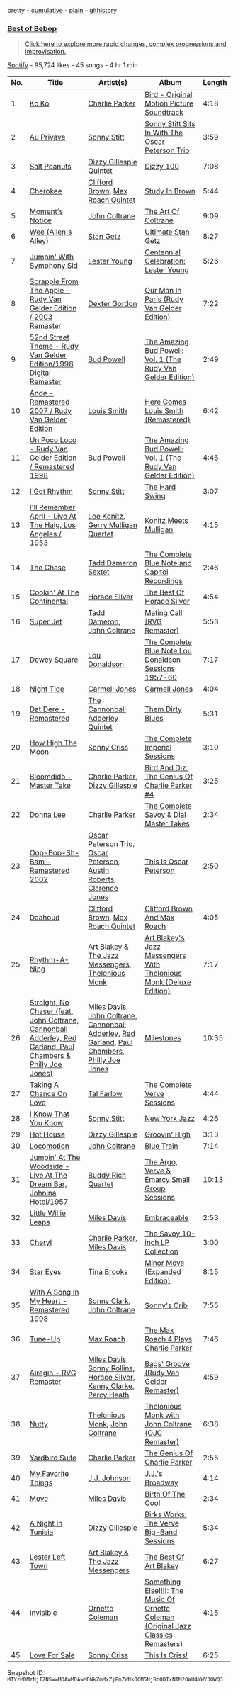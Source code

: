 pretty - [cumulative](/playlists/cumulative/37i9dQZF1DX6KyCRJzZneq.md) - [plain](/playlists/plain/37i9dQZF1DX6KyCRJzZneq) - [githistory](https://github.githistory.xyz/mackorone/spotify-playlist-archive/blob/main/playlists/plain/37i9dQZF1DX6KyCRJzZneq)

### [Best of Bebop](https://open.spotify.com/playlist/37i9dQZF1DX6KyCRJzZneq)

> <a href="spotify:genre:0JQ5IMCbQBLzTital6q4J3">Click here to explore more rapid changes, complex progressions and improvisation\.  </a>

[Spotify](https://open.spotify.com/user/spotify) - 95,724 likes - 45 songs - 4 hr 1 min

| No. | Title | Artist(s) | Album | Length |
|---|---|---|---|---|
| 1 | [Ko Ko](https://open.spotify.com/track/4FSDfXVrRDWyVYnSKVYEGw) | [Charlie Parker](https://open.spotify.com/artist/4Ww5mwS7BWYjoZTUIrMHfC) | [Bird \- Original Motion Picture Soundtrack](https://open.spotify.com/album/7aoPqzkjx4uvlRIvHeC4Cr) | 4:18 |
| 2 | [Au Privave](https://open.spotify.com/track/576Fa7kMpr3VmVT0ssn9TM) | [Sonny Stitt](https://open.spotify.com/artist/217b0uqAzsOOhGcnoANZqj) | [Sonny Stitt Sits In With The Oscar Peterson Trio](https://open.spotify.com/album/1wOXBNVlNBZKqr9SPZ8VDu) | 3:59 |
| 3 | [Salt Peanuts](https://open.spotify.com/track/44Ib28C47rQLz0yO7wYh4I) | [Dizzy Gillespie Quintet](https://open.spotify.com/artist/4pOjIcQ4PGk52L8aGsrO5A) | [Dizzy 100](https://open.spotify.com/album/5DGcQGe6AvE5LGdYyZlHfn) | 7:08 |
| 4 | [Cherokee](https://open.spotify.com/track/0BNrLm5na6f7witHj8769E) | [Clifford Brown](https://open.spotify.com/artist/1HJHwWck1EY096ea2iPAHO), [Max Roach Quintet](https://open.spotify.com/artist/6ynifrh6ZrWXHAywnUlNV3) | [Study In Brown](https://open.spotify.com/album/3158RZskTkHMhPvQICUeQ1) | 5:44 |
| 5 | [Moment's Notice](https://open.spotify.com/track/1HSDjqo7BNp0YDiJpYtbYu) | [John Coltrane](https://open.spotify.com/artist/2hGh5VOeeqimQFxqXvfCUf) | [The Art Of Coltrane](https://open.spotify.com/album/6wdE9bmHZqQ0PcOoEG5SxZ) | 9:09 |
| 6 | [Wee \(Allen's Alley\)](https://open.spotify.com/track/66D8kuQSFshLhI6aVaef2D) | [Stan Getz](https://open.spotify.com/artist/0FMucZsEnCxs5pqBjHjIc8) | [Ultimate Stan Getz](https://open.spotify.com/album/1TTbszowRjHjuvKsv2JVjm) | 8:27 |
| 7 | [Jumpin' With Symphony Sid](https://open.spotify.com/track/4S4lxb0nSv7uz4lYDQnKqE) | [Lester Young](https://open.spotify.com/artist/05E3NBxNMdnrPtxF9oraJm) | [Centennial Celebration: Lester Young](https://open.spotify.com/album/4UxEIp349LAGrco4cNlmZ6) | 5:26 |
| 8 | [Scrapple From The Apple \- Rudy Van Gelder Edition / 2003 Remaster](https://open.spotify.com/track/5f4V1rtxYYbGnTbITkkIV7) | [Dexter Gordon](https://open.spotify.com/artist/3NUsiT2JSyaWAnWaXxDzhQ) | [Our Man In Paris \(Rudy Van Gelder Edition\)](https://open.spotify.com/album/43zfDOSnIaNrdFzik0s088) | 7:22 |
| 9 | [52nd Street Theme \- Rudy Van Gelder Edition/1998 Digital Remaster](https://open.spotify.com/track/0oDgc718NJn7CyiClFRExR) | [Bud Powell](https://open.spotify.com/artist/570vCzcespB48HIQyTbDO6) | [The Amazing Bud Powell: Vol\. 1 \(The Rudy Van Gelder Edition\)](https://open.spotify.com/album/4JZpydaQoCZY03mYcPgsaS) | 2:49 |
| 10 | [Ande \- Remastered 2007 / Rudy Van Gelder Edition](https://open.spotify.com/track/0y7Kq44w77MKS0LbpTSBqK) | [Louis Smith](https://open.spotify.com/artist/1iQYoladduzzUciyOnjJAX) | [Here Comes Louis Smith \(Remastered\)](https://open.spotify.com/album/5nmaVQ30ucem6OXJ2IAAKf) | 6:42 |
| 11 | [Un Poco Loco \- Rudy Van Gelder Edition / Remastered 1998](https://open.spotify.com/track/5SocjOFFwNyWGLwAzPfLFh) | [Bud Powell](https://open.spotify.com/artist/570vCzcespB48HIQyTbDO6) | [The Amazing Bud Powell: Vol\. 1 \(The Rudy Van Gelder Edition\)](https://open.spotify.com/album/4JZpydaQoCZY03mYcPgsaS) | 4:46 |
| 12 | [I Got Rhythm](https://open.spotify.com/track/3p4C7vCwkqOD3bSlh96pls) | [Sonny Stitt](https://open.spotify.com/artist/217b0uqAzsOOhGcnoANZqj) | [The Hard Swing](https://open.spotify.com/album/5ppHHedKagWqeeg5O70CIz) | 3:07 |
| 13 | [I'll Remember April \- Live At The Haig, Los Angeles / 1953](https://open.spotify.com/track/29zRXtgeTBTUZFDFBCxFyg) | [Lee Konitz](https://open.spotify.com/artist/4YNvbaOaqp5pzC5US5t48k), [Gerry Mulligan Quartet](https://open.spotify.com/artist/6nLkWu5DSXItXcB6q2ISTO) | [Konitz Meets Mulligan](https://open.spotify.com/album/7yXH6IIoz1egpOdG62fiMh) | 4:15 |
| 14 | [The Chase](https://open.spotify.com/track/3YBfGF2pPZu3FXM5D2mzyd) | [Tadd Dameron Sextet](https://open.spotify.com/artist/7kJFzwZwq2B88RzIY3rfJe) | [The Complete Blue Note and Capitol Recordings](https://open.spotify.com/album/3zTHq5cj2KLev9c7eFJ7CI) | 2:46 |
| 15 | [Cookin' At The Continental](https://open.spotify.com/track/1U1vBvFOfGJP2MLwj1OmOH) | [Horace Silver](https://open.spotify.com/artist/5ZATfKurLqflrBhv2FLht5) | [The Best Of Horace Silver](https://open.spotify.com/album/3G0Y7RBOXTJ7HOtW2Umcmh) | 4:54 |
| 16 | [Super Jet](https://open.spotify.com/track/0n9toZOivQbcwGuwNsPywM) | [Tadd Dameron](https://open.spotify.com/artist/4w8eKJO83kKgKRLbMKM2zB), [John Coltrane](https://open.spotify.com/artist/2hGh5VOeeqimQFxqXvfCUf) | [Mating Call \[RVG Remaster\]](https://open.spotify.com/album/10UhtK2nSh8AZRt1Iaf8nA) | 5:53 |
| 17 | [Dewey Square](https://open.spotify.com/track/3mI0pKRyB7uP1voc5Fyt4Y) | [Lou Donaldson](https://open.spotify.com/artist/063xkuRULzZu8fcoPR2rKR) | [The Complete Blue Note Lou Donaldson Sessions 1957\-60](https://open.spotify.com/album/1HpdiW5yOFkgR18E9AL7VR) | 7:17 |
| 18 | [Night Tide](https://open.spotify.com/track/0J3aFmlaCsdbKk3g6QrLaP) | [Carmell Jones](https://open.spotify.com/artist/1Fz7kYXFWKM4L4Hjaq9ktx) | [Carmell Jones](https://open.spotify.com/album/6jVNKhUW9f1x069q8xEMI7) | 4:04 |
| 19 | [Dat Dere \- Remastered](https://open.spotify.com/track/3di0YgaZf2QNQcftS00Gs8) | [The Cannonball Adderley Quintet](https://open.spotify.com/artist/2o346NHhUAlVxl5uXBVxK7) | [Them Dirty Blues](https://open.spotify.com/album/0XOpvC5VjPdl39BcvHZMx7) | 5:31 |
| 20 | [How High The Moon](https://open.spotify.com/track/1iLCrjaep8a9CY8MNUnhXo) | [Sonny Criss](https://open.spotify.com/artist/5HL4KA3y1IyeAD2TbgaoYe) | [The Complete Imperial Sessions](https://open.spotify.com/album/2lDGaCnZFu5CdAUfSLo7Pg) | 3:10 |
| 21 | [Bloomdido \- Master Take](https://open.spotify.com/track/2qkDwUvGAQcxqHWsguEbXV) | [Charlie Parker](https://open.spotify.com/artist/4Ww5mwS7BWYjoZTUIrMHfC), [Dizzy Gillespie](https://open.spotify.com/artist/5RzjqfPS0Bu4bUMkyNNDpn) | [Bird And Diz: The Genius Of Charlie Parker \#4](https://open.spotify.com/album/7LVNnSl6UhjkLepWoPLqg1) | 3:25 |
| 22 | [Donna Lee](https://open.spotify.com/track/2u9OxJTn3Of4aMYp9K71kE) | [Charlie Parker](https://open.spotify.com/artist/4Ww5mwS7BWYjoZTUIrMHfC) | [The Complete Savoy & Dial Master Takes](https://open.spotify.com/album/2c6BUJGIxa4SA94iYX4JkT) | 2:34 |
| 23 | [Oop\-Bop\-Sh\-Bam \- Remastered 2002](https://open.spotify.com/track/2DduQCINkaRAFsc5eeBS7y) | [Oscar Peterson Trio](https://open.spotify.com/artist/0ldU0QJm31y0d6f57R1G2A), [Oscar Peterson](https://open.spotify.com/artist/6zkX5fhrSD4tdVOmimR9wB), [Austin Roberts](https://open.spotify.com/artist/79QvtIFqpA95nxbCT7pqPW), [Clarence Jones](https://open.spotify.com/artist/2gBS8QeP3Y0SGevpCxo3Eh) | [This Is Oscar Peterson](https://open.spotify.com/album/3Ptsp2KxqKP7RsO7eShIqN) | 2:50 |
| 24 | [Daahoud](https://open.spotify.com/track/2sfcdBm7F0ccANkXBfMK5K) | [Clifford Brown](https://open.spotify.com/artist/1HJHwWck1EY096ea2iPAHO), [Max Roach Quintet](https://open.spotify.com/artist/6ynifrh6ZrWXHAywnUlNV3) | [Clifford Brown And Max Roach](https://open.spotify.com/album/2EKn6vs5MXWjMubeBhqgKG) | 4:05 |
| 25 | [Rhythm\-A\-Ning](https://open.spotify.com/track/7HVFWgrWwN63YLAjo0QBPz) | [Art Blakey & The Jazz Messengers](https://open.spotify.com/artist/6ykfXAed2KOLOMI3R0TZdz), [Thelonious Monk](https://open.spotify.com/artist/4PDpGtF16XpqvXxsrFwQnN) | [Art Blakey's Jazz Messengers With Thelonious Monk \(Deluxe Edition\)](https://open.spotify.com/album/3C2hpKCQ1C8l8F5sLAQHXe) | 7:17 |
| 26 | [Straight, No Chaser \(feat\. John Coltrane, Cannonball Adderley, Red Garland, Paul Chambers & Philly Joe Jones\)](https://open.spotify.com/track/7l5In0rLyHmqJhKlzZPtYo) | [Miles Davis](https://open.spotify.com/artist/0kbYTNQb4Pb1rPbbaF0pT4), [John Coltrane](https://open.spotify.com/artist/2hGh5VOeeqimQFxqXvfCUf), [Cannonball Adderley](https://open.spotify.com/artist/5v74mT11KGJqadf9sLw4dA), [Red Garland](https://open.spotify.com/artist/35iymrFS4VnsKn35ebHKX9), [Paul Chambers](https://open.spotify.com/artist/0M1UOBJZ9tcKJbrbnVlHZG), [Philly Joe Jones](https://open.spotify.com/artist/4WhH68K75YKSAwHAqWFpi1) | [Milestones](https://open.spotify.com/album/56I4vUYWQ4aXLiyfo8XuZv) | 10:35 |
| 27 | [Taking A Chance On Love](https://open.spotify.com/track/0j8bnD1EGeUPjHBnXPHibI) | [Tal Farlow](https://open.spotify.com/artist/0dIXV3ffgWlMcnywNIy0Wf) | [The Complete Verve Sessions](https://open.spotify.com/album/1esWnRTGtgRaLC3QdkRv3x) | 4:44 |
| 28 | [I Know That You Know](https://open.spotify.com/track/44wLu2rDfUUYMmiva3tzch) | [Sonny Stitt](https://open.spotify.com/artist/217b0uqAzsOOhGcnoANZqj) | [New York Jazz](https://open.spotify.com/album/5iQMDqjUmF9ZY1sLsK5Vmm) | 4:26 |
| 29 | [Hot House](https://open.spotify.com/track/5CMVEnnJC2tATWKbvx6Wc8) | [Dizzy Gillespie](https://open.spotify.com/artist/5RzjqfPS0Bu4bUMkyNNDpn) | [Groovin' High](https://open.spotify.com/album/6uX5idggmNHPmH1FQmw1NN) | 3:13 |
| 30 | [Locomotion](https://open.spotify.com/track/4R8sx3JYPAEyOAwpOxnALk) | [John Coltrane](https://open.spotify.com/artist/2hGh5VOeeqimQFxqXvfCUf) | [Blue Train](https://open.spotify.com/album/2Z11cXWEa2qqYQBGkJrCga) | 7:14 |
| 31 | [Jumpin' At The Woodside \- Live At The Dream Bar, Johnina Hotel/1957](https://open.spotify.com/track/3oaz7cFu1nIEyIJc9rbT2Z) | [Buddy Rich Quartet](https://open.spotify.com/artist/5wD289Vy1vXyXZe7pN33EX) | [The Argo, Verve & Emarcy Small Group Sessions](https://open.spotify.com/album/0IuU7VlAtdKkVNRA803wXN) | 10:13 |
| 32 | [Little Willie Leaps](https://open.spotify.com/track/4lHGxBpKQx9tsN1ojQtzyX) | [Miles Davis](https://open.spotify.com/artist/0kbYTNQb4Pb1rPbbaF0pT4) | [Embraceable](https://open.spotify.com/album/2j5GUDLnu0vbZCK1fgHo7c) | 2:53 |
| 33 | [Cheryl](https://open.spotify.com/track/1AMqC4GiDjbfwpl40kEWpX) | [Charlie Parker](https://open.spotify.com/artist/4Ww5mwS7BWYjoZTUIrMHfC), [Miles Davis](https://open.spotify.com/artist/0kbYTNQb4Pb1rPbbaF0pT4) | [The Savoy 10\-inch LP Collection](https://open.spotify.com/album/6hwIz13Z6GkWOdhQFgDQJ4) | 3:00 |
| 34 | [Star Eyes](https://open.spotify.com/track/03wsijXCWgrIjGaPHy3sTe) | [Tina Brooks](https://open.spotify.com/artist/4JgvfZeCWGzEPGR6yVaXuX) | [Minor Move \(Expanded Edition\)](https://open.spotify.com/album/5g0JJixBHg3QsqxW9tVJjH) | 8:15 |
| 35 | [With A Song In My Heart \- Remastered 1998](https://open.spotify.com/track/1f7EWS1kruAco1sc1W614Q) | [Sonny Clark](https://open.spotify.com/artist/1Sc9ykJB728MAZab1Ocwy8), [John Coltrane](https://open.spotify.com/artist/2hGh5VOeeqimQFxqXvfCUf) | [Sonny's Crib](https://open.spotify.com/album/469Y1IVCrttWSp2qQYzioA) | 7:55 |
| 36 | [Tune\-Up](https://open.spotify.com/track/46XQ3NvJQ3TEYAYgzqlsDZ) | [Max Roach](https://open.spotify.com/artist/6jrlNnS5B830kpi40j3S6g) | [The Max Roach 4 Plays Charlie Parker](https://open.spotify.com/album/1sgD45WkQRONxLPuBbEjPH) | 7:46 |
| 37 | [Airegin \- RVG Remaster](https://open.spotify.com/track/6KvK5mvFIx4JjfVU0gjl7j) | [Miles Davis](https://open.spotify.com/artist/0kbYTNQb4Pb1rPbbaF0pT4), [Sonny Rollins](https://open.spotify.com/artist/1VEzN9lxvG6KPR3QQGsebR), [Horace Silver](https://open.spotify.com/artist/5ZATfKurLqflrBhv2FLht5), [Kenny Clarke](https://open.spotify.com/artist/7xwlN7fhoOwNgDmRTwYZOa), [Percy Heath](https://open.spotify.com/artist/0vKbTTNdtagd8xiERj6Szb) | [Bags' Groove \(Rudy Van Gelder Remaster\)](https://open.spotify.com/album/3rs2Wq1755vGmXxIioU7Xo) | 4:59 |
| 38 | [Nutty](https://open.spotify.com/track/0sWqnxofErf7mk8VKgbrXw) | [Thelonious Monk](https://open.spotify.com/artist/4PDpGtF16XpqvXxsrFwQnN), [John Coltrane](https://open.spotify.com/artist/2hGh5VOeeqimQFxqXvfCUf) | [Thelonious Monk with John Coltrane \(OJC Remaster\)](https://open.spotify.com/album/5WqkiRiXHyiML0QkLjqooy) | 6:38 |
| 39 | [Yardbird Suite](https://open.spotify.com/track/3s8K5qEnKnqI0UJussDgjR) | [Charlie Parker](https://open.spotify.com/artist/4Ww5mwS7BWYjoZTUIrMHfC) | [The Genius Of Charlie Parker](https://open.spotify.com/album/7gLP8EvsusOiFKu0G2yjzQ) | 2:55 |
| 40 | [My Favorite Things](https://open.spotify.com/track/45mRiuCMudVfPbndTvTYnr) | [J.J\. Johnson](https://open.spotify.com/artist/3hZ5sdhYTvgrmXIwtVwqmS) | [J.J.'s Broadway](https://open.spotify.com/album/2oPDLNSWKOLIYLfHsB7h75) | 4:14 |
| 41 | [Move](https://open.spotify.com/track/7nCdeDrv9Tu4nsT3K638em) | [Miles Davis](https://open.spotify.com/artist/0kbYTNQb4Pb1rPbbaF0pT4) | [Birth Of The Cool](https://open.spotify.com/album/0QWea2w5Y6pSoSWHuc7JMf) | 2:34 |
| 42 | [A Night In Tunisia](https://open.spotify.com/track/5fxJzPPvuvdhHypgme9cVX) | [Dizzy Gillespie](https://open.spotify.com/artist/5RzjqfPS0Bu4bUMkyNNDpn) | [Birks Works: The Verve Big\-Band Sessions](https://open.spotify.com/album/7yyH8DozyrWFMEAWhCV2oS) | 5:34 |
| 43 | [Lester Left Town](https://open.spotify.com/track/4YiP13DBr6osYKZd9KODGY) | [Art Blakey & The Jazz Messengers](https://open.spotify.com/artist/6ykfXAed2KOLOMI3R0TZdz) | [The Best Of Art Blakey](https://open.spotify.com/album/1UqQnjYh6B04eH4vDhjlJS) | 6:27 |
| 44 | [Invisible](https://open.spotify.com/track/2lwlScELPERmPJzsemoone) | [Ornette Coleman](https://open.spotify.com/artist/47odibUtrN3lnWx0p0pk2P) | [Something Else!!!!: The Music Of Ornette Coleman \(Original Jazz Classics Remasters\)](https://open.spotify.com/album/0uTu0OfCWW6U5hAxDPH1r7) | 4:15 |
| 45 | [Love For Sale](https://open.spotify.com/track/2HlT0tEiELR2wLgsJhBHYV) | [Sonny Criss](https://open.spotify.com/artist/5HL4KA3y1IyeAD2TbgaoYe) | [This Is Criss!](https://open.spotify.com/album/5RddAbKe6UJ22nodgQ6vPB) | 6:25 |

Snapshot ID: `MTYzMDMzNjI2NSwwMDAwMDAwMDNkZmMxZjFmZWNkOGM5NjBhODIxNTM2OWU4YWY3OWQ3`
